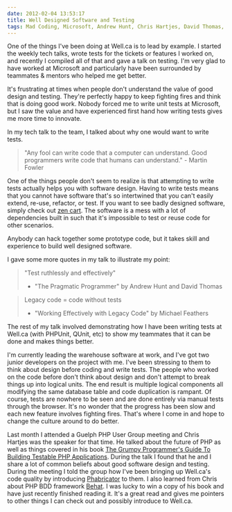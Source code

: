 ```yaml
---
date: 2012-02-04 13:53:17
title: Well Designed Software and Testing
tags: Mad Coding, Microsoft, Andrew Hunt, Chris Hartjes, David Thomas, Martin Fowler, Michael Feathers, software design, Software quality, Well.ca
---
```

One of the things I've been doing at Well.ca is to lead by example. I started
the weekly tech talks, wrote tests for the tickets or features I worked on, and
recently I compiled all of that and gave a talk on testing. I'm very glad to
have worked at Microsoft and particularly have been surrounded by teammates &
mentors who helped me get better.

It's frustrating at times when people don't understand the value of good design
and testing. They're perfectly happy to keep fighting fires and think that is
doing good work. Nobody forced me to write unit tests at Microsoft, but I saw
the value and have experienced first hand how writing tests gives me more time
to innovate.

In my tech talk to the team, I talked about why one would want to write tests.


> "Any fool can write code that a computer can understand. Good programmers
> write code that humans can understand." - Martin Fowler

One of the things people don't seem to realize is that attempting to write
tests actually helps you with software design. Having to write tests means that
you cannot have software that's so intertwined that you can't easily extend,
re-use, refactor, or test. If you want to see badly designed software, simply
check out [zen cart](http://www.zen-cart.com/). The software is a mess with a
lot of dependencies built in such that it's impossible to test or reuse code
for other scenarios.

Anybody can hack together some prototype code, but it takes skill and
experience to build well designed software.

I gave some more quotes in my talk to illustrate my point:

> "Test ruthlessly and effectively"  
> - "The Pragmatic Programmer" by Andrew Hunt and David Thomas

> Legacy code = code without tests  
> - "Working Effectively with Legacy Code" by Michael Feathers

The rest of my talk involved demonstrating how I have been writing tests at
Well.ca (with PHPUnit, QUnit, etc) to show my teammates that it can be done and
makes things better.

I'm currently leading the warehouse software at work, and I've got two junior
developers on the project with me. I've been stressing to them to think about
design before coding and write tests. The people who worked on the code before
don't think about design and don't attempt to break things up into logical
units. The end result is multiple logical components all modifying the same
database table and code duplication is rampant. Of course, tests are nowhere to
be seen and are done entirely via manual tests through the browser. It's no
wonder that the progress has been slow and each new feature involves fighting
fires. That's where I come in and hope to change the culture around to do
better.

Last month I attended a Guelph PHP User Group meeting and Chris Hartjes was the
speaker for that time. He talked about the future of PHP as well as things
covered in his book [The Grumpy Programmer's Guide To Building Testable PHP
Applications][1]. During the talk I found that he and I share a lot of common
beliefs about good software design and testing. During the meeting I told the
group how I've been bringing up Well.ca's code quality by introducing
[Phabricator](http://phabricator.org/) to them. I also learned from Chris about
PHP BDD framework [Behat](http://behat.org/). I was lucky to win a copy of his
book and have just recently finished reading it. It's a great read and gives me
pointers to other things I can check out and possibly introduce to Well.ca.

  [1]: http://www.littlehart.net/atthekeyboard/2012/01/03/grumpy-testing/
